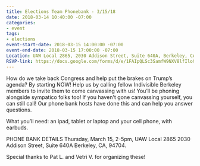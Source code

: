 ```yaml
---
title: Elections Team Phonebank - 3/15/18
date: 2018-03-14 10:40:00 -07:00
categories:
- event
tags:
- elections
event-start-date: 2018-03-15 14:00:00 -07:00
event-end-date: 2018-03-15 17:00:00 -07:00
Location: UAW Local 2865, 2030 Addison Street, Suite 640A, Berkeley, CA, 94704
RSVP-link: https://docs.google.com/forms/d/e/1FAIpQLSc3SamfW9NXV8lfIlo9JKAIpRaasqX-9bPUExm9Al-XzwZ96g/viewform?usp=sf_link
---
```


How do we take back Congress and help put the brakes on Trump’s agenda?  By starting NOW! Help us by calling fellow Indivisible Berkeley members to invite them to come canvassing with us! You’ll be phoning alongside sympatico folks too! If you haven't gone canvassing yourself, you can still call!  Our phone bank hosts have done this and can help you answer questions.

What you’ll need: an ipad, tablet or laptop and your cell phone, with earbuds.

PHONE BANK DETAILS
Thursday, March 15, 2-5pm, 
UAW Local 2865
2030 Addison Street, Suite 640A
Berkeley, CA, 94704.

Special thanks to Pat L. and Vetri V. for organizing these!